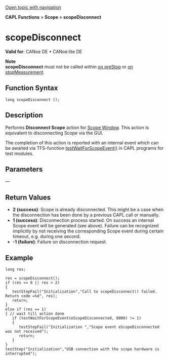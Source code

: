 [Open topic with navigation](../../../../../CANoeDEFamily.htm#Topics/CAPLFunctions/Scope/Functions/CAPLfunctionScopeDisconnect.md)

**CAPL Functions** » **Scope** » **scopeDisconnect**

# scopeDisconnect

**Valid for**: CANoe DE • CANoe:lite DE

**Note**  
**scopeDisconnect** must not be called within [on preStop](../../Other/EventProcedures/CAPLfunctionsEventproceduresMeasurementSystem.md) or [on stopMeasurement](../../Other/EventProcedures/CAPLfunctionsEventproceduresMeasurementSystem.md).

## Function Syntax

```plaintext
long scopeDisconnect ();
```

## Description

Performs **Disconnect Scope** action for [Scope Window](../../../CANoeCANalyzer/SCOPE/Scope.md). This action is equivalent to disconnecting Scope via the GUI.

The completion of this action is reported with an internal event which can be awaited via TFS-function [testWaitForScopeEvent()](../../Test/Functions/CAPLfunctionTestWaitForScopeEvent.md) in CAPL programs for test modules.

## Parameters

—

## Return Values

- **2 (success)**: Scope is already disconnected. This might be a case when the disconnection has been done by a previous CAPL call or manually.
- **1 (success)**: Disconnection process started. On success an internal Scope event will be generated (see above). Failure can be recognized implicitly by not receiving the corresponding Scope event during certain timeout, e.g. during one second.
- **-1 (failure)**: Failure on disconnection request.

## Example

```plaintext
long res;

res = scopeDisconnect();
if (res <= 0 || res > 2)
{
   testStepFail("Initialization","Call to scopeDisconnect() failed. Return code =%d", res);
   return;
}
else if (res == 1)
{ // wait till action done
   if (testWaitForScopeEvent(eScopeDisconnected, 8000) != 1)
   {
      testStepFail("Initialization ","Scope event eScopeDisconnected was not received");
      return;
   }
}
testStep("Initialization","USB connection with the scope hardware is interrupted");
```
